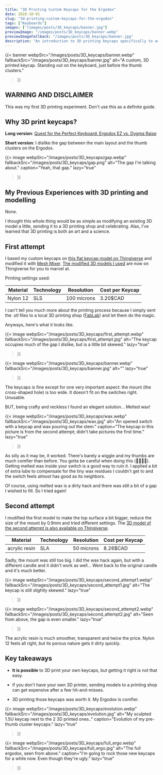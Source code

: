 ```yaml
---
title: "3D Printing Custom Keycaps for the Ergodox"
date: 2020-10-01
slug: "3d-printing-custom-keycaps-for-the-ergodox"
tags: ["Keyboards"]
images: ["/images/posts/3D_keycaps/banner.jpg"]
previewImage: "/images/posts/3D_keycaps/banner.webp"
previewImageFallback: "/images/posts/3D_keycaps/banner.jpg"
description: "An introduction to 3D printing keycaps specifically to address the gap before the Ergodox's thumb cluster."
---
```

{{< banner
    webpSrc="/images/posts/3D_keycaps/banner.webp" 
    fallbackSrc="/images/posts/3D_keycaps/banner.jpg"
    alt="A custom, 3D printed keycap. Standing out on the keyboard, just before the thumb clusters."
>}}

## WARNING AND DISCLAIMER
This was my first 3D printing experiment. Don't use this as a definite guide.

## Why 3D print keycaps?
**Long version**: [Quest for the Perfect Keyboard: Ergodox EZ vs. Dygma Raise](/posts/quest-for-the-perfect-keyboard-ergodox-ez-vs-dygma-raise) 

**Short version**: I dislike the gap between the main layout and the thumb clusters on the Ergodox.

{{< image 
    webpSrc="/images/posts/3D_keycaps/gap.webp" 
    fallbackSrc="/images/posts/3D_keycaps/gap.png"
    alt="The gap I'm talking about."
    caption="Yeah, that gap."
    lazy="true"
>}}

## My Previous Experiences with 3D printing and modelling
None.

I thought this whole thing would be as simple as modifying an existing 3D model a little, sending it to a 3D printing shop and celebrating. Alas, I've learned that 3D printing is both an art and a science.

## First attempt
I based my custom keycaps on [this flat keycap model on Thingiverse](https://www.thingiverse.com/thing:755557) and modified it with [Mesh Mixer](https://www.meshmixer.com/). 
[The modified 3D models I used](https://www.thingiverse.com/thing:4612044/files) are now on Thingiverse for you to marvel at.

Printing settings used:

| Material | Technology | Resolution    | Cost per Keycap |
|----------|------------|---------------|-----------------|
| Nylon 12 | SLS        | 100 microns   | 3.20$CAD        |

I can't tell you much more about the printing process because I simply sent the .stl files to a local 3D printing shop ([FabLab](https://www.fablabinc.com/)) and let them do the magic.

Anyways, here's what it looks like.

{{< image 
    webpSrc="/images/posts/3D_keycaps/first_attempt.webp" 
    fallbackSrc="/images/posts/3D_keycaps/first_attempt.jpg"
    alt="The keycap occupies much of the gap I dislike, but is a little bit skewed."
    lazy="true"
>}}

{{< image 
    webpSrc="/images/posts/3D_keycaps/banner.webp" 
    fallbackSrc="/images/posts/3D_keycaps/banner.jpg"
    alt=""
    lazy="true"
>}}


The keycaps is fine except for one very important aspect: the mount (the cross-shaped hole) is too wide. It doesn't fit on the switches right. Unusable. 

BUT, being crafty and reckless I found an elegant solution... Melted wax!

{{< image 
    webpSrc="/images/posts/3D_keycaps/wax.webp" 
    fallbackSrc="/images/posts/3D_keycaps/wax.jpg"
    alt="An opened switch with a keycap and wax pouring out the stem."
    caption="The keycap in this picture is from the second attempt; didn't take pictures the first time."
    lazy="true"
>}}

As silly as it may be, it worked. There's barely a wiggle and my thumbs are much comfier than before. 
You gotta be careful when doing this (👨‍🚒🔥😱). Getting melted wax inside your switch is a good way to ruin it. I applied a bit of extra lube to compensate for the tiny wax residues I couldn't get to and the switch feels *almost* has good as its neighbors.

Of course, using melted wax is a dirty hack and there was still a bit of a gap I wished to fill. So I tried again!

## Second attempt

I modified the first model to make the top surface a bit bigger, reduce the size of the mount by 0.9mm and tried different settings. The [3D model of the second attempt is also available on Thingiverse](https://www.thingiverse.com/thing:4612088).

| Material      | Technology | Resolution   | Cost per Keycap |
|---------------|------------|--------------|-----------------|
| acrylic resin | SLA        | 50 microns   | 8.26$CAD        |

Sadly, the mount was still too big.
I did the wax hack again, but with a different candle and it didn't work as well... Went back to the original candle and it's much better.

{{< image 
    webpSrc="/images/posts/3D_keycaps/second_attempt1.webp" 
    fallbackSrc="/images/posts/3D_keycaps/second_attempt1.jpg"
    alt="The keycap is still slightly skewed."
    lazy="true"
>}}

{{< image 
    webpSrc="/images/posts/3D_keycaps/second_attempt2.webp" 
    fallbackSrc="/images/posts/3D_keycaps/second_attempt2.jpg"
    alt="Seen from above, the gap is even smaller."
    lazy="true"
>}}

The acrylic resin is much smoother, transparent and twice the price. Nylon 12 feels all right, but its porous nature gets it dirty quickly.

## Key takeaways

- **It is possible** to 3D print your own keycaps, but getting it right is not that easy.

- If you don't have your own 3D printer, sending models to a printing shop can get expensive after a few hit-and-misses.

- 3D printing those keycaps was worth it. My Ergodox is comfier.

{{< image 
    webpSrc="/images/posts/3D_keycaps/evolution.webp" 
    fallbackSrc="/images/posts/3D_keycaps/evolution.jpg"
    alt="My sculpted 1.5U keycap next to the 2 3D printed ones.."
    caption="Evolution of my pre-thumb cluster keycaps."
    lazy="true"
>}}

{{< image 
    webpSrc="/images/posts/3D_keycaps/full_ergo.webp" 
    fallbackSrc="/images/posts/3D_keycaps/full_ergo.jpg"
    alt="The full ergodox, seen from above."
    caption="I'm going to rock those new keycaps for a while now. Even though they're ugly."
    lazy="true"
>}}